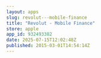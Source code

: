 ```yaml
---
layout: apps
slug: revolut---mobile-finance
title: "Revolut - Mobile Finance"
store: apple
app_id: 932493382
date: 2025-07-15T12:02:48Z
published: 2015-03-01T14:54:14Z
---
```

